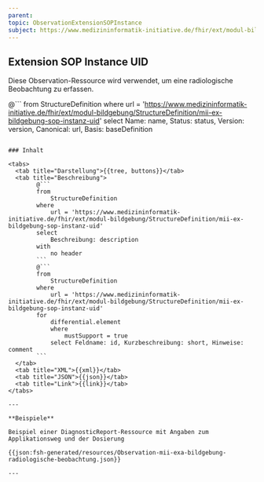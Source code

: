 ```yaml
---
parent:
topic: ObservationExtensionSOPInstance
subject: https://www.medizininformatik-initiative.de/fhir/ext/modul-bildgebung/StructureDefinition/mii-ex-bildgebung-sop-instanz-uid
---
```


## Extension SOP Instance UID

Diese Observation-Ressource wird verwendet, um eine radiologische Beobachtung zu erfassen.

@```
from
    StructureDefinition
where
    url = 'https://www.medizininformatik-initiative.de/fhir/ext/modul-bildgebung/StructureDefinition/mii-ex-bildgebung-sop-instanz-uid'
select
    Name: name, Status: status, Version: version, Canonical: url, Basis: baseDefinition
```

### Inhalt

<tabs>
  <tab title="Darstellung">{{tree, buttons}}</tab>
  <tab title="Beschreibung">
        @```
        from
	        StructureDefinition
        where
	        url = 'https://www.medizininformatik-initiative.de/fhir/ext/modul-bildgebung/StructureDefinition/mii-ex-bildgebung-sop-instanz-uid'
        select
	        Beschreibung: description
        with
            no header
        ```
        @```
        from
            StructureDefinition
        where
            url = 'https://www.medizininformatik-initiative.de/fhir/ext/modul-bildgebung/StructureDefinition/mii-ex-bildgebung-sop-instanz-uid'
        for
            differential.element
            where
                mustSupport = true
            select Feldname: id, Kurzbeschreibung: short, Hinweise: comment
        ```
  </tab>
  <tab title="XML">{{xml}}</tab>
  <tab title="JSON">{{json}}</tab>
  <tab title="Link">{{link}}</tab>
</tabs>

---

**Beispiele**

Beispiel einer DiagnosticReport-Ressource mit Angaben zum Applikationsweg und der Dosierung

{{json:fsh-generated/resources/Observation-mii-exa-bildgebung-radiologische-beobachtung.json}}

---
